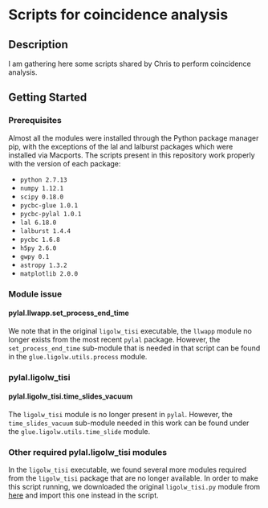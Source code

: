 # Scripts for coincidence analysis

## Description

I am gathering here some scripts shared by Chris to perform coincidence analysis.

## Getting Started

### Prerequisites

Almost all the modules were installed through the Python package manager pip,
with the exceptions of the lal and lalburst packages which were installed via
Macports. The scripts present in this repository work properly with the version
of each package:

- `python 2.7.13`
- `numpy 1.12.1`
- `scipy 0.18.0`
- `pycbc-glue 1.0.1`
- `pycbc-pylal 1.0.1`
- `lal 6.18.0`
- `lalburst 1.4.4`
- `pycbc 1.6.8`
- `h5py 2.6.0`
- `gwpy 0.1`
- `astropy 1.3.2`
- `matplotlib 2.0.0`

### Module issue

#### pylal.llwapp.set_process_end_time

We note that in the original `ligolw_tisi` executable, the `llwapp` module no longer exists from the most recent `pylal` package. However, the `set_process_end_time` sub-module that is needed in that script can be found in the `glue.ligolw.utils.process` module.

### pylal.ligolw_tisi

#### pylal.ligolw_tisi.time_slides_vacuum

The `ligolw_tisi` module is no longer present in `pylal`. However, the `time_slides_vacuum` sub-module needed in this work can be found under the `glue.ligolw.utils.time_slide` module.

### Other required pylal.ligolw_tisi modules

In the `ligolw_tisi` executable, we found several more modules required from the `ligolw_tisi` package that are no longer available. In order to make this script running, we downloaded the original `ligolw_tisi.py` module from [here](https://gitlab.aei.uni-hannover.de/brevilo/lalsuite/blob/162ee1be3489a1f849bf5fc82b2a919e1b91e139/pylal/pylal/ligolw_tisi.py) and import this one instead in the script.
